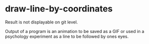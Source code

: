 # draw-line-by-coordinates

Result is not displayable on git level.

Output of a program is an animation to be saved as a GIF or used in a psychology experiment as a line to be followed by ones eyes.
